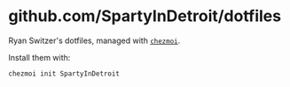 # github.com/SpartyInDetroit/dotfiles

Ryan Switzer's dotfiles, managed with [`chezmoi`](https://github.com/twpayne/chezmoi).

Install them with:

    chezmoi init SpartyInDetroit
